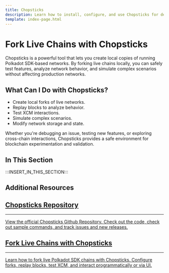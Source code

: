 ```yaml
---
title: Chopsticks
description: Learn how to install, configure, and use Chopsticks for debugging and forking Polkadot SDK-based networks in a local development environment.
template: index-page.html
---
```


# Fork Live Chains with Chopsticks

Chopsticks is a powerful tool that lets you create local copies of running Polkadot SDK-based networks. By forking live chains locally, you can safely test features, analyze network behavior, and simulate complex scenarios without affecting production networks.

## What Can I Do with Chopsticks?

- Create local forks of live networks.
- Replay blocks to analyze behavior.
- Test XCM interactions.
- Simulate complex scenarios.
- Modify network storage and state.

Whether you're debugging an issue, testing new features, or exploring cross-chain interactions, Chopsticks provides a safe environment for blockchain experimentation and validation.

## In This Section

:::INSERT_IN_THIS_SECTION:::

## Additional Resources

<div class="subsection-wrapper">
  <div class="card">
    <a href="https://github.com/AcalaNetwork/chopsticks/"  target="_blank">
      <h2 class="title">Chopsticks Repository</h2>
      <hr>
      <p class="description">View the official Chopsticks Github Repository. Check out the code, check out sample commands, and track issues and new releases.</p>
    </a>
  </div>
    <div class="card">
    <a href="/tutorials/polkadot-sdk/testing/fork-live-chains/">
      <h2 class="title">Fork Live Chains with Chopsticks</h2>
      <hr>
      <p class="description">Learn how to fork live Polkadot SDK chains with Chopsticks. Configure forks, replay blocks, test XCM, and interact programmatically or via UI.</p>
    </a>
  </div>
</div>
